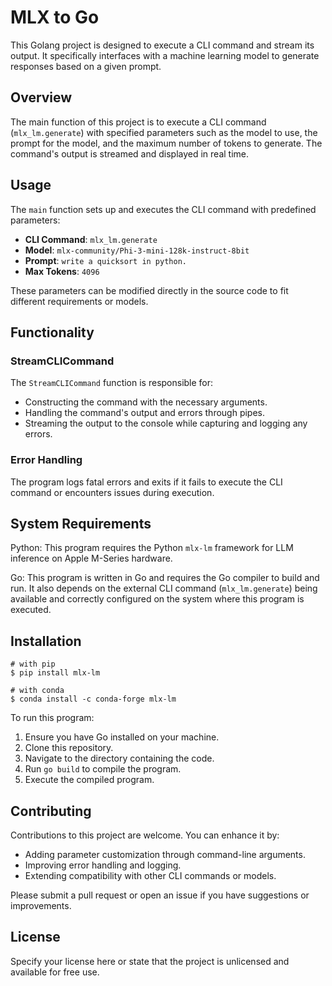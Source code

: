 # MLX to Go

This Golang project is designed to execute a CLI command and stream its output. It specifically interfaces with a machine learning model to generate responses based on a given prompt.

## Overview

The main function of this project is to execute a CLI command (`mlx_lm.generate`) with specified parameters such as the model to use, the prompt for the model, and the maximum number of tokens to generate. The command's output is streamed and displayed in real time.

## Usage

The `main` function sets up and executes the CLI command with predefined parameters:

- **CLI Command**: `mlx_lm.generate`
- **Model**: `mlx-community/Phi-3-mini-128k-instruct-8bit`
- **Prompt**: `write a quicksort in python.`
- **Max Tokens**: `4096`

These parameters can be modified directly in the source code to fit different requirements or models.

## Functionality

### StreamCLICommand

The `StreamCLICommand` function is responsible for:
- Constructing the command with the necessary arguments.
- Handling the command's output and errors through pipes.
- Streaming the output to the console while capturing and logging any errors.

### Error Handling

The program logs fatal errors and exits if it fails to execute the CLI command or encounters issues during execution.

## System Requirements

Python:
This program requires the Python `mlx-lm` framework for LLM inference on Apple M-Series hardware.

Go:
This program is written in Go and requires the Go compiler to build and run. It also depends on the external CLI command (`mlx_lm.generate`) being available and correctly configured on the system where this program is executed.

## Installation

```
# with pip
$ pip install mlx-lm

# with conda
$ conda install -c conda-forge mlx-lm
```

To run this program:
1. Ensure you have Go installed on your machine.
2. Clone this repository.
3. Navigate to the directory containing the code.
4. Run `go build` to compile the program.
5. Execute the compiled program.

## Contributing

Contributions to this project are welcome. You can enhance it by:
- Adding parameter customization through command-line arguments.
- Improving error handling and logging.
- Extending compatibility with other CLI commands or models.

Please submit a pull request or open an issue if you have suggestions or improvements.

## License

Specify your license here or state that the project is unlicensed and available for free use.
